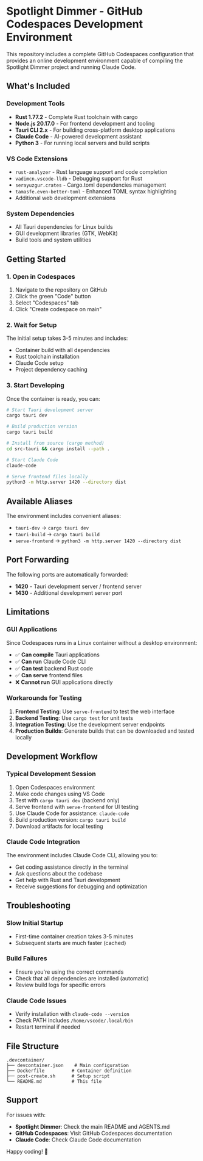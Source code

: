# Spotlight Dimmer - GitHub Codespaces Development Environment

This repository includes a complete GitHub Codespaces configuration that provides an online development environment capable of compiling the Spotlight Dimmer project and running Claude Code.

## What's Included

### Development Tools
- **Rust 1.77.2** - Complete Rust toolchain with cargo
- **Node.js 20.17.0** - For frontend development and tooling
- **Tauri CLI 2.x** - For building cross-platform desktop applications
- **Claude Code** - AI-powered development assistant
- **Python 3** - For running local servers and build scripts

### VS Code Extensions
- `rust-analyzer` - Rust language support and code completion
- `vadimcn.vscode-lldb` - Debugging support for Rust
- `serayuzgur.crates` - Cargo.toml dependencies management
- `tamasfe.even-better-toml` - Enhanced TOML syntax highlighting
- Additional web development extensions

### System Dependencies
- All Tauri dependencies for Linux builds
- GUI development libraries (GTK, WebKit)
- Build tools and system utilities

## Getting Started

### 1. Open in Codespaces
1. Navigate to the repository on GitHub
2. Click the green "Code" button
3. Select "Codespaces" tab
4. Click "Create codespace on main"

### 2. Wait for Setup
The initial setup takes 3-5 minutes and includes:
- Container build with all dependencies
- Rust toolchain installation
- Claude Code setup
- Project dependency caching

### 3. Start Developing
Once the container is ready, you can:

```bash
# Start Tauri development server
cargo tauri dev

# Build production version
cargo tauri build

# Install from source (cargo method)
cd src-tauri && cargo install --path .

# Start Claude Code
claude-code

# Serve frontend files locally
python3 -m http.server 1420 --directory dist
```

## Available Aliases

The environment includes convenient aliases:
- `tauri-dev` → `cargo tauri dev`
- `tauri-build` → `cargo tauri build`
- `serve-frontend` → `python3 -m http.server 1420 --directory dist`

## Port Forwarding

The following ports are automatically forwarded:
- **1420** - Tauri development server / frontend server
- **1430** - Additional development server port

## Limitations

### GUI Applications
Since Codespaces runs in a Linux container without a desktop environment:
- ✅ **Can compile** Tauri applications
- ✅ **Can run** Claude Code CLI
- ✅ **Can test** backend Rust code
- ✅ **Can serve** frontend files
- ❌ **Cannot run** GUI applications directly

### Workarounds for Testing
1. **Frontend Testing**: Use `serve-frontend` to test the web interface
2. **Backend Testing**: Use `cargo test` for unit tests
3. **Integration Testing**: Use the development server endpoints
4. **Production Builds**: Generate builds that can be downloaded and tested locally

## Development Workflow

### Typical Development Session
1. Open Codespaces environment
2. Make code changes using VS Code
3. Test with `cargo tauri dev` (backend only)
4. Serve frontend with `serve-frontend` for UI testing
5. Use Claude Code for assistance: `claude-code`
6. Build production version: `cargo tauri build`
7. Download artifacts for local testing

### Claude Code Integration
The environment includes Claude Code CLI, allowing you to:
- Get coding assistance directly in the terminal
- Ask questions about the codebase
- Get help with Rust and Tauri development
- Receive suggestions for debugging and optimization

## Troubleshooting

### Slow Initial Startup
- First-time container creation takes 3-5 minutes
- Subsequent starts are much faster (cached)

### Build Failures
- Ensure you're using the correct commands
- Check that all dependencies are installed (automatic)
- Review build logs for specific errors

### Claude Code Issues
- Verify installation with `claude-code --version`
- Check PATH includes `/home/vscode/.local/bin`
- Restart terminal if needed

## File Structure

```
.devcontainer/
├── devcontainer.json    # Main configuration
├── Dockerfile          # Container definition
├── post-create.sh      # Setup script
└── README.md           # This file
```

## Support

For issues with:
- **Spotlight Dimmer**: Check the main README and AGENTS.md
- **GitHub Codespaces**: Visit GitHub Codespaces documentation
- **Claude Code**: Check Claude Code documentation

Happy coding! 🚀